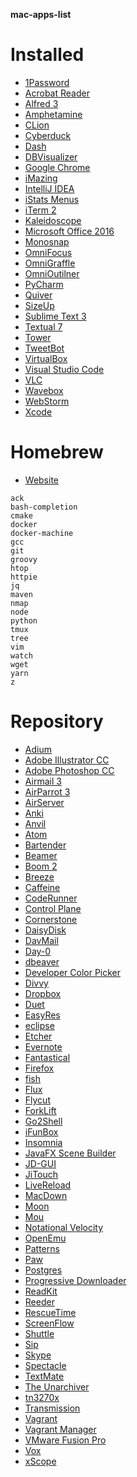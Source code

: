 **mac-apps-list**

# Installed

* [1Password](https://agilebits.com/onepassword)
* [Acrobat Reader](https://get.adobe.com/reader/)
* [Alfred 3](http://www.alfredapp.com/)
* [Amphetamine](https://itunes.apple.com/us/app/amphetamine/id937984704?mt=12)
* [CLion](https://www.jetbrains.com/clion/)
* [Cyberduck](https://cyberduck.io)
* [Dash](http://kapeli.com/dash)
* [DBVisualizer](http://www.dbvis.com/)
* [Google Chrome](http://www.google.com/chrome/)
* [iMazing](http://imazing.com)
* [IntelliJ IDEA](https://www.jetbrains.com/idea)
* [iStats Menus](https://bjango.com/mac/istatmenus/)
* [iTerm 2](http://iterm2.com/)
* [Kaleidoscope](http://www.kaleidoscopeapp.com)
* [Microsoft Office 2016](https://products.office.com/en/mac/microsoft-office-for-mac/)
* [Monosnap](https://www.monosnap.com)
* [OmniFocus](https://www.omnigroup.com/omnifocus)
* [OmniGraffle](https://www.omnigroup.com/omnigraffle)
* [OmniOutilner](https://www.omnigroup.com/omnioutliner)
* [PyCharm](https://www.jetbrains.com/pycharm/)
* [Quiver](http://happenapps.com/#quiver)
* [SizeUp](http://www.irradiatedsoftware.com/sizeup/)
* [Sublime Text 3](http://www.sublimetext.com/3)
* [Textual 7](http://www.codeux.com/textual/)
* [Tower](https://www.git-tower.com/mac/)
* [TweetBot](http://tapbots.com/tweetbot/mac/)
* [VirtualBox](https://www.virtualbox.org/)
* [Visual Studio Code](https://code.visualstudio.com/)
* [VLC](http://www.videolan.org/vlc/)
* [Wavebox](https://wavebox.io)
* [WebStorm](https://www.jetbrains.com/webstorm/)
* [Xcode](https://developer.apple.com/xcode/)

# Homebrew

* [Website](http://brew.sh/)

```
ack
bash-completion
cmake
docker
docker-machine
gcc
git
groovy
htop
httpie
jq
maven
nmap
node
python
tmux
tree
vim
watch
wget
yarn
z
```

# Repository

* [Adium](https://adium.im/)
* [Adobe Illustrator CC](http://www.adobe.com/products/illustrator.html)
* [Adobe Photoshop CC](http://www.adobe.com/products/photoshop.html)
* [Airmail 3](http://airmailapp.com/)
* [AirParrot 3](http://www.airsquirrels.com/airparrot/)
* [AirServer](http://www.airserver.com/)
* [Anki](http://ankisrs.net/)
* [Anvil](http://anvilformac.com/)
* [Atom](https://atom.io/)
* [Bartender](http://www.macbartender.com/)
* [Beamer](http://beamer-app.com/)
* [Boom 2](http://www.globaldelight.com/boom/)
* [Breeze](http://autumnapps.com/breeze/)
* [Caffeine](http://lightheadsw.com/caffeine/)
* [CodeRunner](https://coderunnerapp.com/)
* [Control Plane](http://www.controlplaneapp.com)
* [Cornerstone](https://www.zennaware.com/cornerstone/index.php)
* [DaisyDisk](http://www.daisydiskapp.com/)
* [DavMail](http://davmail.sourceforge.net/)
* [Day-0](http://www.shauninman.com/archive/2011/10/20/day_o_mac_menu_bar_clock)
* [dbeaver](http://dbeaver.jkiss.org/)
* [Developer Color Picker](http://download.panic.com/picker/)
* [Divvy](http://mizage.com/divvy/)
* [Dropbox](http://www.dropbox.com/)
* [Duet](http://www.duetdisplay.com)
* [EasyRes](http://easyresapp.com)
* [eclipse](http://www.eclipse.org)
* [Etcher](https://etcher.io)
* [Evernote](https://evernote.com/evernote/)
* [Fantastical](https://flexibits.com/fantastical)
* [Firefox](https://www.mozilla.org/en-US/firefox)
* [fish](http://fishshell.com)
* [Flux](https://justgetflux.com/)
* [Flycut](https://github.com/TermiT/Flycut)
* [ForkLift](http://www.binarynights.com/)
* [Go2Shell](http://zipzapmac.com/go2shell)
* [iFunBox](http://www.i-funbox.com/)
* [Insomnia](https://insomnia.rest/)
* [JavaFX Scene Builder](http://www.oracle.com/technetwork/java/javase/downloads/index.html)
* [JD-GUI](http://jd.benow.ca/)
* [JiTouch](https://www.jitouch.com/)
* [LiveReload](http://livereload.com/)
* [MacDown](http://macdown.uranusjr.com/)
* [Moon](http://manytricks.com/moom/)
* [Mou](http://25.io/mou/)
* [Notational Velocity](http://notational.net/)
* [OpenEmu](http://openemu.org/)
* [Patterns](http://krillapps.com/)
* [Paw](https://luckymarmot.com/paw)
* [Postgres](http://postgresapp.com/)
* [Progressive Downloader](http://www.macpsd.net/)
* [ReadKit](http://readkitapp.com/)
* [Reeder](http://reederapp.com/mac/)
* [RescueTime](https://www.rescuetime.com/)
* [ScreenFlow](http://www.telestream.net/screenflow/overview.htm)
* [Shuttle](http://fitztrev.github.io/shuttle/)
* [Sip](http://theolabrothers.com/sip/)
* [Skype](http://www.skype.com/)
* [Spectacle](http://spectacleapp.com/)
* [TextMate](http://macromates.com/)
* [The Unarchiver](http://unarchiver.c3.cx/)
* [tn3270x](http://www.brown.edu/cis/tn3270/)
* [Transmission](https://www.transmissionbt.com/)
* [Vagrant](https://www.vagrantup.com/)
* [Vagrant Manager](http://vagrantmanager.com/)
* [VMware Fusion Pro](https://www.vmware.com/products/fusion-pro/)
* [Vox](http://coppertino.com/)
* [xScope](http://xscopeapp.com/)
